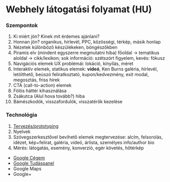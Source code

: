 # Webhely látogatási folyamat (HU)

### Szempontok

1. Ki miért jön? Kinek mit érdemes ajánlani?
1. Honnan jön? organikus, hírlevél, PPC, közösségi, térkép, másik honlap
1. Nézetek különböző készülékeken, böngészőkben
1. Piramis elv (mindent egyszerre megmutatni hiba) főoldal → tematikus aloldal → cikk/lexikon; sok információ: szétszórt figyelem, kevés: fókusz
1. Navigációs elemek UX problémái: lokáció, kinyílás, méret
1. Interaktív elemek, statikus elemek: **videó**, Ken Burns galéria, hírlevél, letölthető, beúszó feliratkoztató, kupon/kedvezmény, exit modal, megosztás, friss hírek
1. CTA (call-to-action) elemek
1. Fölös háttér kihasználása
1. Zsákutca (Alul hova tovább?) hiba
1. Bámészkodók, visszafordulók, visszatérők kezelése

### Technológia

1. [Tervezés/prototyping](https://www.invisionapp.com/)
1. Nyelvek
1. Szövegszerkesztővel bevihető elemek megtervezése: alcím, felsorolás, idézet, kép+felirat, galéria, videó, árlista, személyes info/author bio
1. Mérés: látogatás, esemény, konverzió, egér követés, hőtérkép

- [Google Cégem](https://support.google.com/business/answer/7091)
- [Google Tudáspanel](https://support.google.com/business/answer/6331288)
- Google Maps
- Google+
